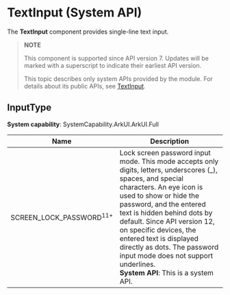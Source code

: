 # TextInput (System API)

The **TextInput** component provides single-line text input.

>  **NOTE**
>
>  This component is supported since API version 7. Updates will be marked with a superscript to indicate their earliest API version.
>
>  This topic describes only system APIs provided by the module. For details about its public APIs, see [TextInput](ts-basic-components-textinput.md).

## InputType

**System capability**: SystemCapability.ArkUI.ArkUI.Full

| Name                                | Description                                      |
| ---------------------------------- | ---------------------------------------- |
| SCREEN_LOCK_PASSWORD<sup>11+</sup> | Lock screen password input mode. This mode accepts only digits, letters, underscores (_), spaces, and special characters. An eye icon is used to show or hide the password, and the entered text is hidden behind dots by default. Since API version 12, on specific devices, the entered text is displayed directly as dots. The password input mode does not support underlines.<br>**System API**: This is a system API.|
